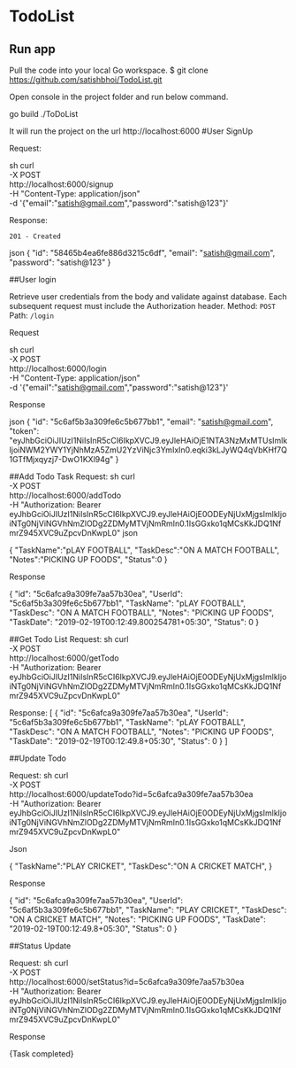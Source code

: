 # TodoList

## Run app
Pull the code into your local Go workspace.
 $ git clone https://github.com/satishbhoi/TodoList.git
 
Open console in the project folder and run below command.

go build
./ToDoList

It will run the project on the url http://localhost:6000
#User SignUp

Request:

sh
curl \
  -X POST \
  http://localhost:6000/signup \
  -H "Content-Type: application/json" \
  -d '{"email":"satish@gmail.com","password":"satish@123"}'

Response:  

`201 - Created`  

json
{
  "id": "58465b4ea6fe886d3215c6df",
  "email": "satish@gmail.com",
  "password": "satish@123"
}


##User login  

Retrieve user credentials from the body and validate against database.
Each subsequent request must include the Authorization header.
Method: `POST`  
Path: `/login`  

Request  

sh
curl \
  -X POST \
  http://localhost:6000/login \
  -H "Content-Type: application/json" \
  -d '{"email":"satish@gmail.com","password":"satish@123"}'
  
Response  

json
{
  "id": "5c6af5b3a309fe6c5b677bb1",
  "email": "satish@gmail.com",
  "token": "eyJhbGciOiJIUzI1NiIsInR5cCI6IkpXVCJ9.eyJleHAiOjE1NTA3NzMxMTUsImlkIjoiNWM2YWY1YjNhMzA5ZmU2YzViNjc3YmIxIn0.eqki3kLJyWQ4qVbKHf7Q1GTfMjxqyzj7-DwO1KXl94g"
}

##Add Todo Task
Request:
sh
curl \
  -X POST \
  http://localhost:6000/addTodo \
  -H "Authorization: Bearer eyJhbGciOiJIUzI1NiIsInR5cCI6IkpXVCJ9.eyJleHAiOjE0ODEyNjUxMjgsImlkIjoiNTg0NjViNGVhNmZlODg2ZDMyMTVjNmRmIn0.1IsGGxko1qMCsKkJDQ1NfmrZ945XVC9uZpcvDnKwpL0"
json

{
	"TaskName":"pLAY FOOTBALL",
	"TaskDesc":"ON A MATCH FOOTBALL",
	"Notes":"PICKING UP FOODS",
		"Status":0
}
 
 Response
 
 {
    "id": "5c6afca9a309fe7aa57b30ea",
    "UserId": "5c6af5b3a309fe6c5b677bb1",
    "TaskName": "pLAY FOOTBALL",
    "TaskDesc": "ON A MATCH FOOTBALL",
    "Notes": "PICKING UP FOODS",
    "TaskDate": "2019-02-19T00:12:49.800254781+05:30",
    "Status": 0
}


##Get Todo List
Request:
sh
curl \
  -X POST \
  http://localhost:6000/getTodo\
  -H "Authorization: Bearer eyJhbGciOiJIUzI1NiIsInR5cCI6IkpXVCJ9.eyJleHAiOjE0ODEyNjUxMjgsImlkIjoiNTg0NjViNGVhNmZlODg2ZDMyMTVjNmRmIn0.1IsGGxko1qMCsKkJDQ1NfmrZ945XVC9uZpcvDnKwpL0"


Response:
[
    {
        "id": "5c6afca9a309fe7aa57b30ea",
        "UserId": "5c6af5b3a309fe6c5b677bb1",
        "TaskName": "pLAY FOOTBALL",
        "TaskDesc": "ON A MATCH FOOTBALL",
        "Notes": "PICKING UP FOODS",
        "TaskDate": "2019-02-19T00:12:49.8+05:30",
        "Status": 0
    }
]

##Update Todo

Request:
sh
curl \
  -X POST \
  http://localhost:6000/updateTodo?id=5c6afca9a309fe7aa57b30ea\
  -H "Authorization: Bearer eyJhbGciOiJIUzI1NiIsInR5cCI6IkpXVCJ9.eyJleHAiOjE0ODEyNjUxMjgsImlkIjoiNTg0NjViNGVhNmZlODg2ZDMyMTVjNmRmIn0.1IsGGxko1qMCsKkJDQ1NfmrZ945XVC9uZpcvDnKwpL0"
  
 Json
 
 {
	"TaskName":"PLAY CRICKET",
	"TaskDesc":"ON A CRICKET MATCH",
}

Response

 {
        "id": "5c6afca9a309fe7aa57b30ea",
        "UserId": "5c6af5b3a309fe6c5b677bb1",
        "TaskName": "PLAY CRICKET",
        "TaskDesc": "ON A  CRICKET MATCH",
        "Notes": "PICKING UP FOODS",
        "TaskDate": "2019-02-19T00:12:49.8+05:30",
        "Status": 0
    }
    
    
    
 ##Status Update
 
 Request:
sh
curl \
  -X POST \
  http://localhost:6000/setStatus?id=5c6afca9a309fe7aa57b30ea\
  -H "Authorization: Bearer eyJhbGciOiJIUzI1NiIsInR5cCI6IkpXVCJ9.eyJleHAiOjE0ODEyNjUxMjgsImlkIjoiNTg0NjViNGVhNmZlODg2ZDMyMTVjNmRmIn0.1IsGGxko1qMCsKkJDQ1NfmrZ945XVC9uZpcvDnKwpL0"
  
 Response
 
 {Task completed}
 
 






 
